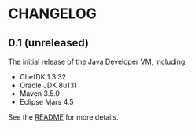 # CHANGELOG

## 0.1 (unreleased)

The initial release of the Java Developer VM, including:

 * ChefDK 1.3.32
 * Oracle JDK 8u131
 * Maven 3.5.0
 * Eclipse Mars 4.5

See the [README](README.md) for more details.
